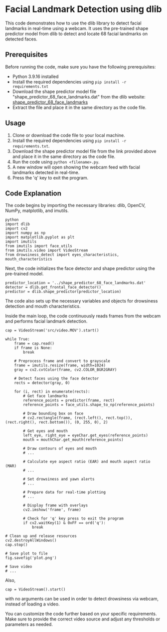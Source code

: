 # Facial Landmark Detection using dlib

This code demonstrates how to use the dlib library to detect facial landmarks in real-time using a webcam. It uses the pre-trained shape predictor model from dlib to detect and locate 68 facial landmarks on detected faces.

## Prerequisites

Before running the code, make sure you have the following prerequisites:

- Python 3.9.16 installed
- Install the required dependencies using `pip install -r requirements.txt`
- Download the shape predictor model file "shape_predictor_68_face_landmarks.dat" from the dlib website: [shape_predictor_68_face_landmarks](http://dlib.net/files/shape_predictor_68_face_landmarks.dat.bz2)
- Extract the file and place it in the same directory as the code file.

## Usage

1. Clone or download the code file to your local machine.
2. Install the required dependencies using `pip install -r requirements.txt`.
3. Download the shape predictor model file from the link provided above and place it in the same directory as the code file.
4. Run the code using `python <filename>.py`.
5. A new window will open showing the webcam feed with facial landmarks detected in real-time.
6. Press the 'q' key to exit the program.

## Code Explanation

The code begins by importing the necessary libraries: dlib, OpenCV, NumPy, matplotlib, and imutils.

```
python
import dlib
import cv2
import numpy as np
import matplotlib.pyplot as plt
import imutils
from imutils import face_utils
from imutils.video import VideoStream
from drowsiness_detect import eyes_characteristics, mouth_characteristics
```

Next, the code initializes the face detector and shape predictor using the pre-trained model.

```
predictor_location = '../shape_predictor_68_face_landmarks.dat'
detector = dlib.get_frontal_face_detector()
predictor = dlib.shape_predictor(predictor_location)
```

The code also sets up the necessary variables and objects for drowsiness detection and mouth characteristics.

Inside the main loop, the code continuously reads frames from the webcam and performs facial landmark detection.

```
cap = VideoStream('src/video.MOV').start()

while True:
    frame = cap.read()
    if frame is None:
        break

    # Preprocess frame and convert to grayscale
    frame = imutils.resize(frame, width=1024)
    gray = cv2.cvtColor(frame, cv2.COLOR_BGR2GRAY)

    # Detect faces using the face detector
    rects = detector(gray, 0)

    for (i, rect) in enumerate(rects):
        # Get face landmarks
        reference_points = predictor(frame, rect)
        reference_points = face_utils.shape_to_np(reference_points)

        # Draw bounding box on face
        # cv2.rectangle(frame, (rect.left(), rect.top()), (rect.right(), rect.bottom()), (0, 255, 0), 2)

        # Get eyes and mouth
        left_eye, right_eye = eyeChar.get_eyes(reference_points)
        mouth = mouthChar.get_mouth(reference_points)

        # Draw contours of eyes and mouth
        # ...

        # Calculate eye aspect ratio (EAR) and mouth aspect ratio (MAR)
        # ...

        # Set drowsiness and yawn alerts
        # ...

        # Prepare data for real-time plotting
        # ...

        # Display frame with overlays
        cv2.imshow('frame', frame)

        # Check for 'q' key press to exit the program
        if cv2.waitKey(1) & 0xFF == ord('q'):
            break

# Clean up and release resources
cv2.destroyAllWindows()
cap.stop()

# Save plot to file
fig.savefig('plot.png')

# Save video
# ...
```

Also, 
```
cap = VideoStream().start()
```

with no arguments can be used in order to detect drowsiness via webcam, instead of loading a video.

You can customize the code further based on your specific requirements. Make sure to provide the correct video source and adjust any thresholds or parameters as needed.
